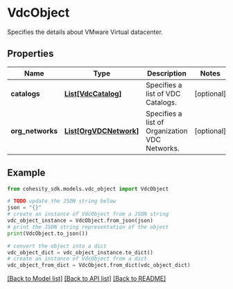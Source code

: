 # VdcObject

Specifies the details about VMware Virtual datacenter.

## Properties

Name | Type | Description | Notes
------------ | ------------- | ------------- | -------------
**catalogs** | [**List[VdcCatalog]**](VdcCatalog.md) | Specifies a list of VDC Catalogs. | [optional] 
**org_networks** | [**List[OrgVDCNetwork]**](OrgVDCNetwork.md) | Specifies a list of Organization VDC Networks. | [optional] 

## Example

```python
from cohesity_sdk.models.vdc_object import VdcObject

# TODO update the JSON string below
json = "{}"
# create an instance of VdcObject from a JSON string
vdc_object_instance = VdcObject.from_json(json)
# print the JSON string representation of the object
print(VdcObject.to_json())

# convert the object into a dict
vdc_object_dict = vdc_object_instance.to_dict()
# create an instance of VdcObject from a dict
vdc_object_from_dict = VdcObject.from_dict(vdc_object_dict)
```
[[Back to Model list]](../README.md#documentation-for-models) [[Back to API list]](../README.md#documentation-for-api-endpoints) [[Back to README]](../README.md)


